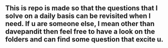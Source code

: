 ## This is repo is made so that the questions that I solve on a daily basis can be revisited when I need. If u are someone else, I mean other than davepandit then feel free to have a look on the folders and can find some question that excite u.
